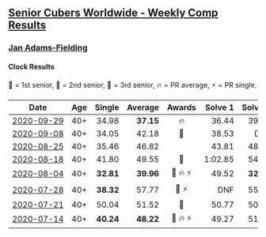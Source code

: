 <style>table {white-space: nowrap;}</style>
<link rel="stylesheet" type="text/css" href="/scw-comp/css/flags.css" />

## [Senior Cubers Worldwide - Weekly Comp Results](/scw-comp/results/)
### [Jan Adams-Fielding](README.md)
#### Clock Results

<span style="white-space: nowrap;">🥇 = 1st senior</span>, <span style="white-space: nowrap;">🥈 = 2nd senior</span>, <span style="white-space: nowrap;">🥉 = 3rd senior</span>, <span style="white-space: nowrap;">🔥 = PR average</span>, <span style="white-space: nowrap;">⚡ = PR single</span>.

| Date | Age | Single | Average | Awards | Solve 1 | Solve 2 | Solve 3 | Solve 4 | Solve 5 | Video |
| :--: | :--: | --: | --: | :--: | --: | --: | --: | --: | --: | :-- |
| [2020-09-29](../../results/2020-09-29/clock.md) | 40+ | 34.98 | **37.15** | 🔥 | 36.44 | 39.00 | 44.25 | 36.00 | 34.98 | [Desktop](https://www.facebook.com/events/318437286122261/permalink/323510402281616) / [Mobile](https://m.facebook.com/events/318437286122261?view=permalink&id=323510402281616) |
| [2020-09-08](../../results/2020-09-08/clock.md) | 40+ | 34.05 | 42.18 | 🥉 | 38.53 | DNF | 34.05 | 37.92 | 50.09 | [Desktop](https://www.facebook.com/events/1438001453064843/permalink/1443279142537074) / [Mobile](https://m.facebook.com/events/1438001453064843?view=permalink&id=1443279142537074) |
| [2020-08-25](../../results/2020-08-25/clock.md) | 40+ | 35.46 | 46.82 |  | 43.81 | 48.34 | 48.31 | 35.46 | 1:03.27 | [Desktop](https://www.facebook.com/events/335350317875490/permalink/340935303983658) / [Mobile](https://m.facebook.com/events/335350317875490?view=permalink&id=340935303983658) |
| [2020-08-18](../../results/2020-08-18/clock.md) | 40+ | 41.80 | 49.55 | 🥈 | 1:02.85 | 54.17 | 48.48 | 46.00 | 41.80 | [Desktop](https://www.facebook.com/events/940960439648894/permalink/948695655542039) / [Mobile](https://m.facebook.com/events/940960439648894?view=permalink&id=948695655542039) |
| [2020-08-04](../../results/2020-08-04/clock.md) | 40+ | **32.81** | **39.96** | 🥇 🔥 ⚡ | 49.52 | **32.81** | 36.27 | 42.61 | 41.01 | [Desktop](https://www.facebook.com/events/1546469592197852/permalink/1552721968239281) / [Mobile](https://m.facebook.com/events/1546469592197852?view=permalink&id=1552721968239281) |
| [2020-07-28](../../results/2020-07-28/clock.md) | 40+ | **38.32** | 57.77 | 🥇 ⚡ | DNF | 55.67 | 46.04 | **38.32** | 1:11.61 | [Desktop](https://www.facebook.com/events/610415706564720/permalink/615575629382061) / [Mobile](https://m.facebook.com/events/610415706564720?view=permalink&id=615575629382061) |
| [2020-07-21](../../results/2020-07-21/clock.md) | 40+ | 50.04 | 51.52 | 🥉 | 50.77 | 50.04 | 52.56 | DNF | 51.24 | [Desktop](https://www.facebook.com/events/560843031255896/permalink/564524470887752) / [Mobile](https://m.facebook.com/events/560843031255896?view=permalink&id=564524470887752) |
| [2020-07-14](../../results/2020-07-14/clock.md) | 40+ | **40.24** | **48.22** | 🥉 🔥 ⚡ | 49.27 | 51.30 | 44.09 | **40.24** | 54.24 | [Desktop](https://www.facebook.com/events/413064016333950/permalink/417360065904345) / [Mobile](https://m.facebook.com/events/413064016333950?view=permalink&id=417360065904345) |


<!-- Global site tag (gtag.js) - Google Analytics -->
<script async src="https://www.googletagmanager.com/gtag/js?id=UA-86348435-3"></script>
<script>window.dataLayer = window.dataLayer || []; function gtag() {dataLayer.push(arguments);} gtag('js', new Date()); gtag('config', 'UA-86348435-3');</script>
